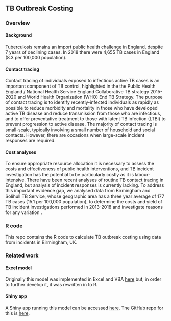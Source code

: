## TB Outbreak Costing

### Overview
#### Background
Tuberculosis remains an import public health challenge in England, despite 7 years of declining cases.
In 2018 there were 4,655 TB cases in England (8.3 per 100,000 population).

#### Contact tracing
Contact tracing of individuals exposed to infectious active TB cases is an important component of TB control, highlighted in the the Public Health England / National Health Service England Collaborative TB strategy 2015-2020 and World Health Organization (WHO) End TB Strategy.
The purpose of contact tracing is to identify recently-infected individuals as rapidly as possible to reduce morbidity and mortality in those who have developed active TB disease and reduce transmission from those who are infectious, and to offer preventative treatment to those with latent TB infection (LTBI) to prevent progression to active disease.
The majority of contact tracing is small-scale, typically involving a small number of household and social contacts.
However, there are occasions when large-scale incident responses are required.

#### Cost analyses
To ensure appropriate resource allocation it is necessary to assess the costs and effectiveness of public health interventions, and TB incident investigation has the potential to be particularly costly as it is labour-intensive.
There have been recent analyses of routine TB contact tracing in England, but analysis of incident responses is currently lacking.
To address this important evidence gap, we analysed data from Birmingham and Solihull TB Service, whose geographic area has a three year average of 177 TB cases (15.1 per 100,000 population), to determine the costs and yield of TB incident investigations performed in 2013-2018 and investigate reasons for any variation .

### R code
This repo contains the R code to calculate TB outbreak costing using data from incidents in Birmingham, UK.

### Related work
#### Excel model
Originally this model was implemented in Excel and VBA [here](https://github.com/n8thangreen/tb_incident_contact_tracing_costing) but, in order to further develop it, it was rewritten in to R.

#### Shiny app
A Shiny app running this model can be accessed [here](https://n8thangreen.shinyapps.io/incidentCostingShiny/).
The GitHub repo for this is [here](https://github.com/n8thangreen/incidentCostingShiny).
